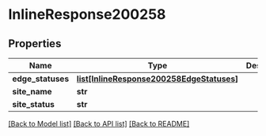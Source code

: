 # InlineResponse200258

## Properties
Name | Type | Description | Notes
------------ | ------------- | ------------- | -------------
**edge_statuses** | [**list[InlineResponse200258EdgeStatuses]**](InlineResponse200258EdgeStatuses.md) |  | [optional] 
**site_name** | **str** |  | [optional] 
**site_status** | **str** |  | [optional] 

[[Back to Model list]](../README.md#documentation-for-models) [[Back to API list]](../README.md#documentation-for-api-endpoints) [[Back to README]](../README.md)

